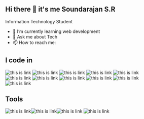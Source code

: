 ## Hi there 👋 it's me Soundarajan S.R

Information Technology Student



- 🌱 I’m currently learning web development
- 💬 Ask me about Tech
- 📫 How to reach me:
  


## I code in

 ![this is link](https://img.icons8.com/color/48/c-programming.png)  ![this is link](https://img.icons8.com/color/48/c-plus-plus-logo.png)     ![this is link](https://img.icons8.com/fluency/48/python.png) ![this is link](https://img.icons8.com/color/48/java-coffee-cup-logo.png) ![this is link](https://img.icons8.com/color/48/javascript--v1.png) ![this is link](https://img.icons8.com/color/48/html-5--v1.png) ![this is link](https://img.icons8.com/color/48/css3.png)  ![this is link](https://img.icons8.com/color/48/react-native.png)  ![this is link](https://img.icons8.com/fluency/50/node-js.png) ![this is link](https://img.icons8.com/color/48/mongodb.png)   ![this is link](https://img.icons8.com/arcade/48/sql.png)
  
## Tools
![this is link](https://img.icons8.com/color/48/figma--v1.png)![this is link](https://img.icons8.com/fluency/48/visual-studio-code-2019.png)![this is link](https://img.icons8.com/color/48/git.png)
![this is link](https://img.icons8.com/color/48/power-bi-2021.png)
